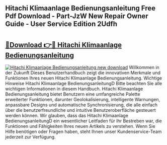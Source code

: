 ## Hitachi Klimaanlage Bedienungsanleitung Free Pdf Download - Part-JzW New Repair Owner Guide - User Service Edition 2Udfh

# <h2><a href="http://df3tj2.blite.top/?on=Hitachi+Klimaanlage+Bedienungsanleitung">🔗Download 👉🔴 Hitachi Klimaanlage Bedienungsanleitung</a></h2>

[![Hitachi Klimaanlage Bedienungsanleitung new download](https://i.imgur.com/lujVjoI.png)](http://df3tj2.blite.top/?on=Hitachi+Klimaanlage+Bedienungsanleitung)
Willkommen in der Zukunft Dieses Benutzerhandbuch zeigt die innovativen Merkmale und Funktionen Ihres neuen Hitachi Klimaanlage Bedienungsanleitung. Wichtige Hinweise Hitachi Klimaanlage BedienungsanleitungD Bitte beachten Sie alle wichtigen Informationen in diesem Handbuch. Hitachi Klimaanlage Bedienungsanleitung bietet Benutzern eine umfangreiche Palette erweiterter Funktionen, darunter Geolokalisierung, intelligente Warnungen, anpassbare Designs und automatische Synchronisierung, die alle einfach über die benutzerfreundliche und intuitive Benutzeroberfläche gesteuert werden können. Wir glauben, dass das Hitachi Klimaanlage BedienungsanleitungD ein wesentlicher Leitfaden für Ihr Bestreben war, die Funktionen und Fähigkeiten Ihres neuen Artikels zu verstehen. Wenn Sie Hilfe benötigen oder Fragen haben, steht Ihnen unser Kundenservice-Team jederzeit zur Verfügung.
